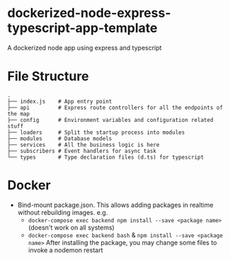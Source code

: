 # dockerized-node-express-typescript-app-template

A dockerized node app using express and typescript

# File Structure

```
.
├── index.js    # App entry point
├── api         # Express route controllers for all the endpoints of the map
├── config      # Environment variables and configuration related stuff
├── loaders     # Split the startup process into modules
├── modules     # Database models
├── services    # All the business logic is here
├── subscribers # Event handlers for async task
└── types       # Type declaration files (d.ts) for typescript
```

# Docker

- Bind-mount package.json. This allows adding packages in realtime without rebuilding images. e.g.
  - `docker-compose exec backend npm install --save <package name>` (doesn't work on all systems)
  - `docker-compose exec backend bash` & `npm install --save <package name>`
After installing the package, you may change some files to invoke a nodemon restart
